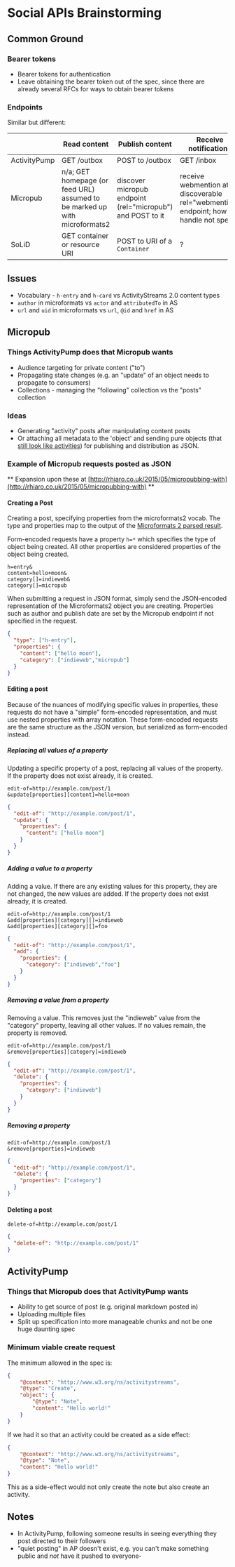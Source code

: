 # Social APIs Brainstorming

## Common Ground

### Bearer tokens
* Bearer tokens for authentication
* Leave obtaining the bearer token out of the spec, since there are already several RFCs for ways to obtain bearer tokens

### Endpoints

Similar but different:

|              | Read content | Publish content | Receive notifications |
| ------------ | ------------ | ------- | ------- |
| ActivityPump | GET /outbox | POST to /outbox | GET /inbox |
| Micropub     | n/a; GET homepage (or feed URL) assumed to be marked up with microformats2 | discover micropub endpoint (rel="micropub") and POST to it | receive webmention at discoverable rel="webmention" endpoint; how to handle not spec'd |
| SoLiD        | GET container or resource URI | POST to URI of a `Container` | ? |

## Issues

* Vocabulary - `h-entry` and `h-card` vs ActivityStreams 2.0 content types
* `author` in microformats vs `actor` and `attributedTo` in AS
* `url` and `uid` in microformats vs `url`, `@id` and `href` in AS

## Micropub

### Things ActivityPump does that Micropub wants
* Audience targeting for private content ("to")
* Propagating state changes (e.g. an "update" of an object needs to propagate to consumers)
* Collections - managing the "following" collection vs the "posts" collection

### Ideas
* Generating "activity" posts after manipulating content posts
* Or attaching all metadata to the 'object' and sending pure objects (that [still look like activities](http://rhiaro.co.uk/2015/05/micropubbing-with)) for publishing and distribution as JSON.

### Example of Micropub requests posted as JSON

** Expansion upon these at [http://rhiaro.co.uk/2015/05/micropubbing-with](http://rhiaro.co.uk/2015/05/micropubbing-with) **

#### Creating a Post

Creating a post, specifying properties from the microformats2 vocab. The type and properties map to the output of the [Microformats 2 parsed result](http://microformats.org/wiki/microformats2-parsing).

Form-encoded requests have a property `h=*` which specifies the type of object being created. All other properties are considered properties of the object being created.

```
h=entry&
content=hello+moon&
category[]=indieweb&
category[]=micropub
```

When submitting a request in JSON format, simply send the JSON-encoded representation of the Microformats2 object you are creating. Properties such as author and publish date are set by the Micropub endpoint if not specified in the request.

```json
{
  "type": ["h-entry"],
  "properties": {
    "content": ["hello moon"],
    "category": ["indieweb","micropub"]
  }
}
```

#### Editing a post

Because of the nuances of modifying specific values in properties, these requests do not have a "simple" form-encoded representation, and must use nested properties with array notation. These form-encoded requests are the same structure as the JSON version, but serialized as form-encoded instead.

##### Replacing all values of a property

Updating a specific property of a post, replacing all values of the property. If the property does not exist already, it is created.

```
edit-of=http://example.com/post/1
&update[properties][content]=hello+moon
```

```json
{
  "edit-of": "http://example.com/post/1",
  "update": {
    "properties": {
      "content": ["hello moon"]
    }
  }
}
```

##### Adding a value to a property

Adding a value. If there are any existing values for this property, they are not changed, the new values are added. If the property does not exist already, it is created.

```
edit-of=http://example.com/post/1
&add[properties][category][]=indieweb
&add[properties][category][]=foo
```

```json
{
  "edit-of": "http://example.com/post/1",
  "add": {
    "properties": {
      "category": ["indieweb","foo"]
    }
  }
}
```

##### Removing a value from a property

Removing a value. This removes just the "indieweb" value from the "category" property, leaving all other values. If no values remain, the property is removed.

```
edit-of=http://example.com/post/1
&remove[properties][category]=indieweb
```

```json
{
  "edit-of": "http://example.com/post/1",
  "delete": {
    "properties": {
      "category": ["indieweb"]
    }
  }
}
```

##### Removing a property

```
edit-of=http://example.com/post/1
&remove[properties]=indieweb
```

```json
{
  "edit-of": "http://example.com/post/1",
  "delete": {
    "properties": ["category"]
  }
}
```

#### Deleting a post

```
delete-of=http://example.com/post/1
```

```json
{
  "delete-of": "http://example.com/post/1"
}
```


## ActivityPump

### Things that Micropub does that ActivityPump wants

- Ability to get source of post (e.g. original markdown posted in)
- Uploading multiple files
- Split up specification into more manageable chunks and not be one huge daunting spec

### Minimum viable create request

The minimum allowed in the spec is:
```json
{
    "@context": "http://www.w3.org/ns/activitystreams",
    "@type": "Create",
    "object": {
        "@type": "Note",
        "content": "Hello world!"
    }
}
```

If we had it so that an activity could be created as a side effect:
```json
{
    "@context": "http://www.w3.org/ns/activitystreams",
    "@type": "Note",
    "content": "Hello world!"
}
```
This as a side-effect would not only create the note but also create an
activity.

## Notes
* In ActivityPump, following someone results in seeing everything they post directed to their followers
* "quiet posting" in AP doesn't exist, e.g. you can't make something public and *not* have it pushed to everyone- 

